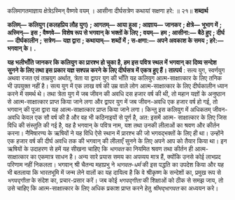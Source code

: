  

कलिमागतमाज्ञाय क्षेत्रेऽस्मिन् वैष्णवे वयम् । आसीना दीर्घसत्रेण कथायां सक्षणा हरे: ॥ २१॥ **शब्दार्थ** 

**कलिम्—** **कलियुग (कलहप्रिय लौह युग)** **; आगतम्—** **आया हुआ** **; आज्ञाय—** **जानकर** **; क्षेत्रे—** **भूभाग में** **; अस्मिन्—** **इस** **; वैष्णवे—** **विशेष रूप से भगवान् के भक्तों के लिए** **; वयम्—** **हम** **; आसीना:—** **बैठे हुए** **; दीर्घ—** **दीर्घकालीन** **;** **सत्रेण—** **यज्ञ द्वारा** **; कथायाम्—** **शब्दों में** **; स-क्षणा:—** **अपने अवकाश के समय** **; हरे:—** **भगवान् के।** **.** 

**यह भलीभाँति जानकर कि कलियुग का प्रारश्भ हो चुका है, हम इस पवित्र स्थल में** **भगवान् का दिव्य सन्देश सुनने के लिए तथा इस प्रकार यज्ञ सश्पन्न करने के लिए दीर्घसत्र** **में एकत्र हुए हैं।** **तात्पर्य** : सत्य युग, स्वर्णयुग अथवा रजत एवं ताम्रयुग अर्थात्, त्रेता या द्वापर युग की भाँति यह कलियुग आत्म-साक्षात्कार के लिए तनिक भी उपयुक्त नहीं है। सत्य युग में एक लाख वर्ष की उम्र वाले लोग आत्म-साक्षात्कार के लिए दीर्घकालीन ध्यान करने में समर्थ थे। तथा त्रेता युग में जब जीवन की अवधि दस हजार वर्ष की थी, तो महान यज्ञों के अनुष्ठान से आत्म-साक्षात्कार प्राप्त किया जाने लगा और द्वापर युग में जब जीवन-अवधि एक हजार वर्ष हो गई, तो भगवान् की पूजा द्वारा यह आत्म-साक्षात्कार प्राप्त किया जाने लगा। किन्तु इस कलियुग में अधिकतम् जीवन-अवधि केवल एक सौ वर्ष की है और वह भी कठिनाइयों से पूर्ण है, अत: इसमें आत्म- साक्षात्कार के लिए जिस विधि की संस्तुति की गई है, वह है भगवान् के पवित्र नाम, यश तथा उनकी लीलाओं का श्रवण और कीर्तन करना। नैमिषारण्य के ऋषियों ने यह विधि ऐसे स्थान में प्रारश्भ की जो भगवद्भक्तों के लिए ही था। उन्होंने एक हजार वर्ष की दीर्घ अवधि तक की भगवान् की लीलाएँ सुनने के लिए अपने आप को तैयार किया था। इन ऋषियों के उदाहरण से हमें यह सीखना चाहिए कि *भागवत* का नियमित श्रवण तथा कीर्तन ही आत्म-साक्षात्कार का एकमात्र साधन है। अन्य सारे प्रयास समय का अपव्यय मात्र हैं, क्योंकि उनसे कोई लाभप्रद परिणाम नहीं निकलता। भगवान् श्री चैतन्य महाप्रभु ने *भागवत-धर्म* की इस पद्धति का उपदेश किया और यह भी बतलाया कि भारतभूमि में जन्म लेने वालों का यह दायित्व है कि वे श्रीकृष्ण के सन्देशों का, प्रमुख रूप से *भगवद्गीता* के संदेश का, प्रचार-प्रसार करें। जब कोई *भगवद्गीता* की शिक्षाओं को ठीक से समझ जाय, तो उसे चाहिए कि आत्म-साक्षात्कार के लिए अधिक प्रकाश प्राप्त करने हेतु *श्रीमद्भागवत* का अध्ययन करे। 